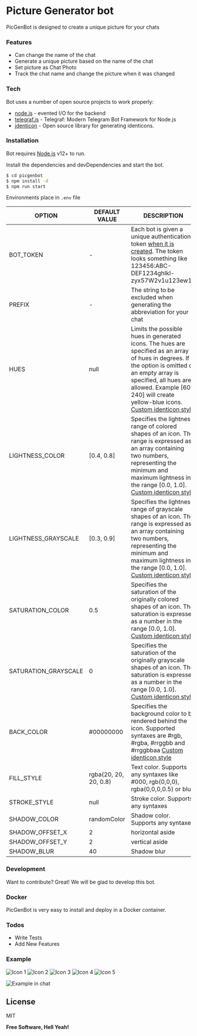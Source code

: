 # Picture Generator bot

PicGenBot is designed to create a unique picture for your chats

### Features

- Can change the name of the chat
- Generate a unique picture based on the name of the chat
- Set picture as Chat Photo
- Track the chat name and change the picture when it was changed

### Tech

Bot uses a number of open source projects to work properly:

- [node.js] - evented I/O for the backend
- [telegraf.js] - Telegraf: Modern Telegram Bot Framework for Node.js
- [jdenticon] - Open source library for generating identicons.

### Installation

Bot requires [Node.js] v12+ to run.

Install the dependencies and devDependencies and start the bot.

```sh
$ cd picgenbot
$ npm install -d
$ npm run start
```

Environments place in `.env` file

| OPTION               | DEFAULT VALUE         | DESCRIPTION                                                                                                                                                                                                                                                  |
| -------------------- | --------------------- | ------------------------------------------------------------------------------------------------------------------------------------------------------------------------------------------------------------------------------------------------------------ |
| BOT_TOKEN            | -                     | Each bot is given a unique authentication token [when it is created](https://core.telegram.org/bots#6-botfather). The token looks something like 123456:ABC-DEF1234ghIkl-zyx57W2v1u123ew11                                                                   |
| PREFIX               | -                     | The string to be excluded when generating the abbreviation for your chat                                                                                                                                                                                     |
| HUES                 | null                  | Limits the possible hues in generated icons. The hues are specified as an array of hues in degrees. If the option is omitted or an empty array is specified, all hues are allowed. Example [60, 240] will create yellow-blue icons. [Custom identicon style] |
| LIGHTNESS_COLOR      | [0.4, 0.8]            | Specifies the lightness range of colored shapes of an icon. The range is expressed as an array containing two numbers, representing the minimum and maximum lightness in the range [0.0, 1.0]. [Custom identicon style]                                      |
| LIGHTNESS_GRAYSCALE  | [0.3, 0.9]            | Specifies the lightness range of grayscale shapes of an icon. The range is expressed as an array containing two numbers, representing the minimum and maximum lightness in the range [0.0, 1.0]. [Custom identicon style]                                    |
| SATURATION_COLOR     | 0.5                   | Specifies the saturation of the originally colored shapes of an icon. The saturation is expressed as a number in the range [0.0, 1.0]. [Custom identicon style]                                                                                              |
| SATURATION_GRAYSCALE | 0                     | Specifies the saturation of the originally grayscale shapes of an icon. The saturation is expressed as a number in the range [0.0, 1.0]. [Custom identicon style]                                                                                            |
| BACK_COLOR           | #00000000             | Specifies the background color to be rendered behind the icon. Supported syntaxes are #rgb, #rgba, #rrggbb and #rrggbbaa [Custom identicon style]                                                                                                            |
| FILL_STYLE           | rgba(20, 20, 20, 0.8) | Text color. Supports any syntaxes like #000, rgb(0,0,0), rgba(0,0,0,0.5) or blue                                                                                                                                                                             |
| STROKE_STYLE         | null                  | Stroke color. Supports any syntaxes                                                                                                                                                                                                                          |
| SHADOW_COLOR         | randomColor           | Shadow color. Supports any syntaxes                                                                                                                                                                                                                          |
| SHADOW_OFFSET_X      | 2                     | horizontal aside                                                                                                                                                                                                                                             |
| SHADOW_OFFSET_Y      | 2                     | vertical aside                                                                                                                                                                                                                                               |
| SHADOW_BLUR          | 40                    | Shadow blur                                                                                                                                                                                                                                                  |

### Development

Want to contribute? Great!
We will be glad to develop this bot.

### Docker

PicGenBot is very easy to install and deploy in a Docker container.

### Todos

- Write Tests
- Add New Features

### Example

![Icon 1](https://i.ibb.co/zS8Czb2/photo-2020-09-17-18-27-11.jpg)
![Icon 2](https://i.ibb.co/x3PZZVj/photo-2020-09-17-18-27-23.jpg)
![Icon 3](https://i.ibb.co/jDqnTbM/photo-2020-09-17-18-27-29.jpg)
![Icon 4](https://i.ibb.co/qsfWS1b/photo-2020-09-17-18-27-38.jpg)
![Icon 5](https://i.ibb.co/2c71MbF/photo-2020-09-17-18-27-51.jpg)

![Example in chat](https://i.ibb.co/S6cGFcz/Screenshot-at-Sep-17-18-51-28.png)

## License

MIT

**Free Software, Hell Yeah!**

[//]: # "These are reference links used in the body of this note and get stripped out when the markdown processor does its job. There is no need to format nicely because it shouldn't be seen. Thanks SO - http://stackoverflow.com/questions/4823468/store-comments-in-markdown-syntax"
[node.js]: http://nodejs.org
[telegraf.js]: https://telegraf.js.org/
[jdenticon]: https://jdenticon.com/
[custom identicon style]: https://jdenticon.com/icon-designer.html?config=343229ff11683213274c255a
